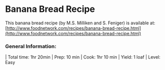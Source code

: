 # Banana Bread Recipe

This banana bread recipe (by M.S. Milliken and S. Feniger) is available at: 
[http://www.foodnetwork.com/recipes/banana-bread-recipe.html](http://www.foodnetwork.com/recipes/banana-bread-recipe.html)


### General Information:

| Total time: 1hr 20min
| Prep: 10 min
| Cook: 1hr 10 min
| Yield: 1 loaf
| Level: Easy

